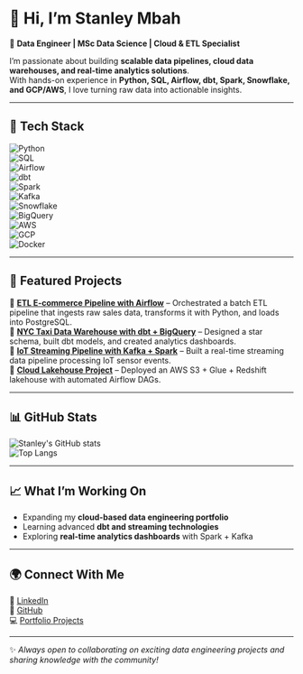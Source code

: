 # 👋 Hi, I’m Stanley Mbah  

🚀 **Data Engineer | MSc Data Science | Cloud & ETL Specialist**  

I’m passionate about building **scalable data pipelines, cloud data warehouses, and real-time analytics solutions**.  
With hands-on experience in **Python, SQL, Airflow, dbt, Spark, Snowflake, and GCP/AWS**, I love turning raw data into actionable insights.  

---

## 🔧 Tech Stack  

![Python](https://img.shields.io/badge/Python-3776AB?style=for-the-badge&logo=python&logoColor=white)  
![SQL](https://img.shields.io/badge/SQL-336791?style=for-the-badge&logo=postgresql&logoColor=white)  
![Airflow](https://img.shields.io/badge/Apache%20Airflow-017CEE?style=for-the-badge&logo=apacheairflow&logoColor=white)  
![dbt](https://img.shields.io/badge/dbt-FF694B?style=for-the-badge&logo=dbt&logoColor=white)  
![Spark](https://img.shields.io/badge/Apache%20Spark-E25A1C?style=for-the-badge&logo=apachespark&logoColor=white)  
![Kafka](https://img.shields.io/badge/Apache%20Kafka-231F20?style=for-the-badge&logo=apachekafka&logoColor=white)  
![Snowflake](https://img.shields.io/badge/Snowflake-29B5E8?style=for-the-badge&logo=snowflake&logoColor=white)  
![BigQuery](https://img.shields.io/badge/BigQuery-4285F4?style=for-the-badge&logo=googlebigquery&logoColor=white)  
![AWS](https://img.shields.io/badge/AWS-FF9900?style=for-the-badge&logo=amazonaws&logoColor=white)  
![GCP](https://img.shields.io/badge/GCP-4285F4?style=for-the-badge&logo=googlecloud&logoColor=white)  
![Docker](https://img.shields.io/badge/Docker-2496ED?style=for-the-badge&logo=docker&logoColor=white)  

---

## 📌 Featured Projects  

🔹 [**ETL E-commerce Pipeline with Airflow**](https://github.com/Stanmest/etl_olist_airflow) – Orchestrated a batch ETL pipeline that ingests raw sales data, transforms it with Python, and loads into PostgreSQL.  
🔹 [**NYC Taxi Data Warehouse with dbt + BigQuery**](#) – Designed a star schema, built dbt models, and created analytics dashboards.  
🔹 [**IoT Streaming Pipeline with Kafka + Spark**](#) – Built a real-time streaming data pipeline processing IoT sensor events.  
🔹 [**Cloud Lakehouse Project**](#) – Deployed an AWS S3 + Glue + Redshift lakehouse with automated Airflow DAGs.  

---

## 📊 GitHub Stats  

![Stanley's GitHub stats](https://github-readme-stats.vercel.app/api?username=StanMest&show_icons=true&theme=tokyonight)  
![Top Langs](https://github-readme-stats.vercel.app/api/top-langs/?username=StanMest&layout=compact&theme=tokyonight)  

---

## 📈 What I’m Working On  
- Expanding my **cloud-based data engineering portfolio**  
- Learning advanced **dbt and streaming technologies**  
- Exploring **real-time analytics dashboards** with Spark + Kafka  

---

## 🌍 Connect With Me  

🔗 [LinkedIn](http://linkedin.com/in/stanley-mbah)  
📂 [GitHub](http://github.com/StanMest)  
💻 [Portfolio Projects](https://www.datacamp.com/portfolio/stanmest77)  

---

✨ *Always open to collaborating on exciting data engineering projects and sharing knowledge with the community!*  
